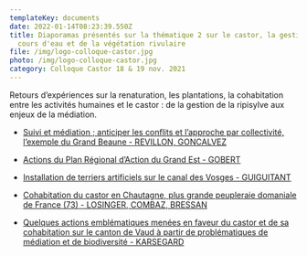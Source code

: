 ```yaml
---
templateKey: documents
date: 2022-01-14T08:23:39.550Z
title: Diaporamas présentés sur la thématique 2 sur le castor, la gestion des
  cours d'eau et de la végétation rivulaire
file: /img/logo-colloque-castor.jpg
photo: /img/logo-colloque-castor.jpg
category: Colloque Castor 18 & 19 nov. 2021
---
```

Retours d’expériences sur la renaturation, les plantations, la cohabitation
entre les activités humaines et le castor : de la gestion de la ripisylve aux enjeux de la médiation.

- <a href="/img/colloque-castor_fne_2021_lpo-cabcs.pdf" target="_blank">Suivi et médiation ; anticiper les conflits et l’approche par collectivité, l’exemple du Grand Beaune - REVILLON, GONCALVEZ</a>

- <a href="/img/colloque_castor_dole_geml2021.pdf" target="_blank">Actions du Plan Régional d’Action du Grand Est - GOBERT</a>

- <a href="/img/présentation-ofb-terrier-artificiel-light.pdf" target="_blank">Installation de terriers artificiels sur le canal des Vosges - GUIGUITANT</a>

- <a href="/img/2021_losinger_combaz.pdf" target="_blank">Cohabitation du castor en Chautagne, plus grande peupleraie domaniale de France (73) - LOSINGER, COMBAZ, BRESSAN</a>

- <a href="/img/présentation-beaverwatch_dole.pdf" target="_blank">Quelques actions emblématiques menées en faveur du castor et de sa cohabitation sur le canton de Vaud à partir de problématiques de médiation et de biodiversité - KARSEGARD</a>